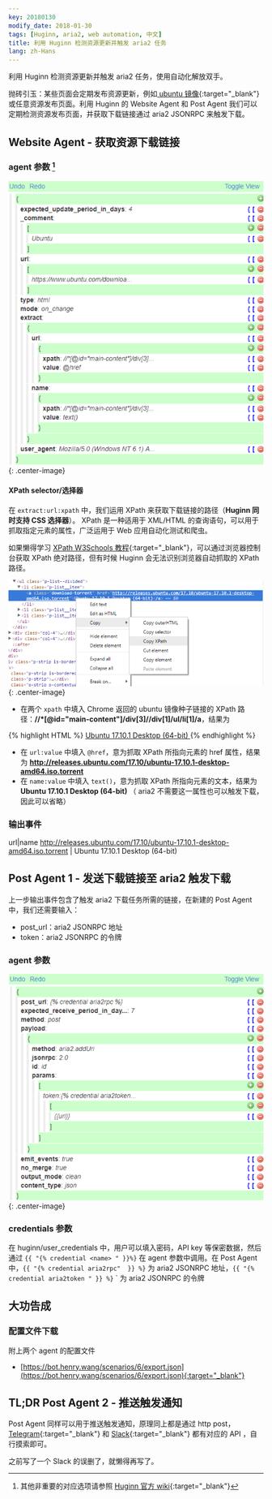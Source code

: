 ```yaml
---
key: 20180130
modify_date: 2018-01-30
tags: [Huginn, aria2, web automation, 中文]
title: 利用 Huginn 检测资源更新并触发 aria2 任务
lang: zh-Hans
---
```


利用 Huginn 检测资源更新并触发 aria2 任务，使用自动化解放双手。

<!--more-->

抛砖引玉：某些页面会定期发布资源更新，例如[ ubuntu 镜像](https://www.ubuntu.com/download/alternative-downloads){:target="_blank"} 或任意资源发布页面。利用 Huginn 的 Website Agent 和 Post Agent 我们可以定期检测资源发布页面，并获取下载链接通过 aria2 JSONRPC 来触发下载。

## Website Agent - 获取资源下载链接

### agent 参数 [^1]

![Huginn Website Agent](/assets/images/2018-01-30/huginn_agent_1.png){: .center-image} 

#### XPath selector/选择器

在 `extract:url:xpath` 中，我们运用 XPath 来获取下载链接的路径（**Huginn 同时支持 CSS 选择器**）。 XPath 是一种适用于 XML/HTML 的查询语句，可以用于抓取指定元素的属性，广泛运用于 Web 应用自动化测试和爬虫。

如果懒得学习 [XPath W3Schools 教程](https://www.w3schools.com/xml/xpath_intro.asp){:target="_blank"}，可以通过浏览器控制台获取 XPath 绝对路径，但有时候 Huginn 会无法识别浏览器自动抓取的 XPath 路径。

![浏览器控制台获取 XPath 路径](/assets/images/2018-01-30/xpath-selector.png){: .center-image} 

- 在两个 `xpath` 中填入 Chrome 返回的 ubuntu 镜像种子链接的 XPath 路径：**//*[@id="main-content"]/div[3]//div[1]/ul/li[1]/a**，结果为

{% highlight HTML %}
<a class="download-torrent" href="http://releases.ubuntu.com/17.10/ubuntu-17.10.1-desktop-amd64.iso.torrent">
  Ubuntu 17.10.1 Desktop (64-bit)
</a>
{% endhighlight %}

- 在 `url:value` 中填入 `@href`，意为抓取 XPath 所指向元素的 href 属性，结果为 **http://releases.ubuntu.com/17.10/ubuntu-17.10.1-desktop-amd64.iso.torrent**
- 在 `name:value` 中填入 `text()`，意为抓取 XPath 所指向元素的文本，结果为 **Ubuntu 17.10.1 Desktop (64-bit)** （ aria2 不需要这一属性也可以触发下载，因此可以省略）

### 输出事件

url|name
http://releases.ubuntu.com/17.10/ubuntu-17.10.1-desktop-amd64.iso.torrent | Ubuntu 17.10.1 Desktop (64-bit)

## Post Agent 1 - 发送下载链接至 aria2 触发下载

上一步输出事件包含了触发 aria2 下载任务所需的链接，在新建的 Post Agent 中，我们还需要输入：

- post_url：aria2 JSONRPC 地址
- token：aria2 JSONRPC 的令牌

### agent 参数

![Huginn Post Agent](/assets/images/2018-01-30/huginn_agent_2.png){: .center-image}

### credentials 参数

在 huginn/user_credentials 中，用户可以填入密码，API key 等保密数据，然后通过 `{{ "{% credential <name> " }}%}` 在 agent 参数中调用。在 Post Agent 中，`{{ "{% credential aria2rpc"  }} %}` 为 aria2 JSONRPC 地址，`{{ "{% credential aria2token " }} %}` ` 为 aria2 JSONRPC 的令牌

## 大功告成

### 配置文件下载

附上两个 agent 的配置文件

- [https://bot.henry.wang/scenarios/6/export.json](https://bot.henry.wang/scenarios/6/export.json){:target="_blank"}

## TL;DR Post Agent 2 - 推送触发通知

Post Agent 同样可以用于推送触发通知，原理同上都是通过 http post，[Telegram](https://core.telegram.org/bots/api#making-requests){:target="_blank"} 和 [Slack](https://api.slack.com/incoming-webhooks#sending_messages){:target="_blank"} 都有对应的 API ，自行摸索即可。

之前写了一个 Slack 的误删了，就懒得再写了。

[^1]: 其他非重要的对应选项请参照 [Huginn 官方 wiki](https://github.com/huginn/huginn/wiki){:target="_blank"}
